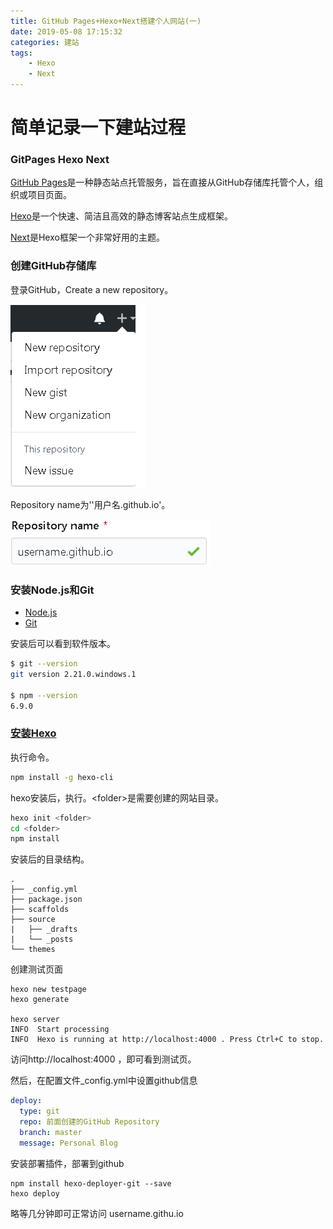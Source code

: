 ```yaml
---
title: GitHub Pages+Hexo+Next搭建个人网站(一)
date: 2019-05-08 17:15:32
categories: 建站
tags: 
    - Hexo
    - Next
---
```

# 简单记录一下建站过程

### GitPages Hexo Next

[GitHub Pages](https://pages.github.com/)是一种静态站点托管服务，旨在直接从GitHub存储库托管个人，组织或项目页面。

[Hexo](https://github.com/hexojs/hexo)是一个快速、简洁且高效的静态博客站点生成框架。

[Next](https://github.com/theme-next/hexo-theme-next)是Hexo框架一个非常好用的主题。

<!-- more -->
### 创建GitHub存储库

登录GitHub，Create a new repository。

![](https://raw.githubusercontent.com/hongfeizhang/Image-Hosting/master/20190509135759.png)

Repository name为''用户名.github.io'。

![](https://raw.githubusercontent.com/hongfeizhang/Image-Hosting/master/20190509135858.png)



### 安装Node.js和Git

- [Node.js](http://nodejs.org/)
- [Git](http://git-scm.com/)

安装后可以看到软件版本。

```bash
$ git --version
git version 2.21.0.windows.1

$ npm --version
6.9.0
```

### [安装Hexo](https://hexo.io/docs/index.html)

执行命令。

```bash
npm install -g hexo-cli
```

hexo安装后，执行。\<folder\>是需要创建的网站目录。

```bash
hexo init <folder>
cd <folder>
npm install
```

安装后的目录结构。

```
.
├── _config.yml
├── package.json
├── scaffolds
├── source
|   ├── _drafts
|   └── _posts
└── themes
```

创建测试页面

```
hexo new testpage
hexo generate

hexo server
INFO  Start processing
INFO  Hexo is running at http://localhost:4000 . Press Ctrl+C to stop.

```

访问http://localhost:4000 ，即可看到测试页。

然后，在配置文件_config.yml中设置github信息

```yaml
deploy:
  type: git
  repo: 前面创建的GitHub Repository 
  branch: master
  message: Personal Blog
```

安装部署插件，部署到github

```
npm install hexo-deployer-git --save
hexo deploy
```

略等几分钟即可正常访问 username.githu.io 